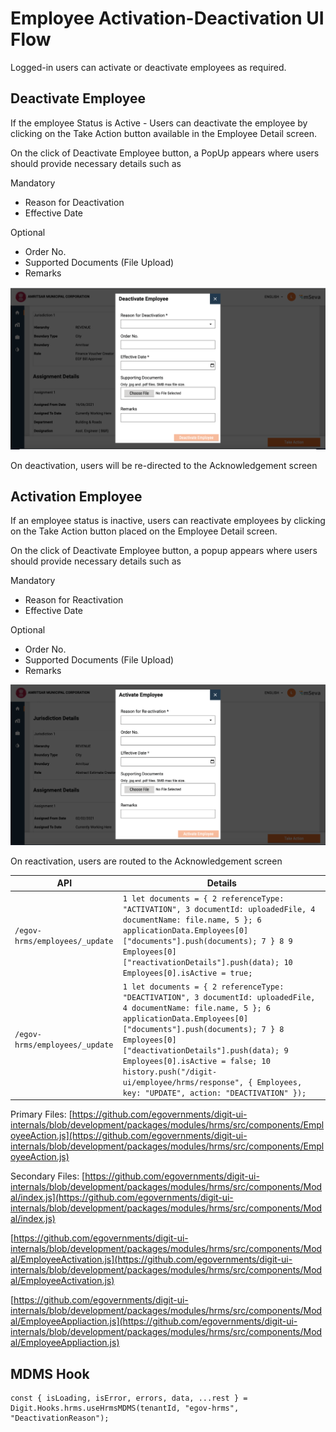 # Employee Activation-Deactivation UI Flow

Logged-in users can activate or deactivate employees as required.

## **Deactivate Employee**

If the employee Status is Active - Users can deactivate the employee by clicking on the Take Action button available in the Employee Detail screen.

On the click of Deactivate Employee button, a PopUp appears where users should provide necessary details such as

Mandatory

* Reason for Deactivation
* Effective Date

Optional

* Order No.
* Supported Documents (File Upload)
* Remarks

![](<../../../../.gitbook/assets/image (145) (1).png>)

On deactivation, users will be re-directed to the Acknowledgement screen

## **Activation Employee**

If an employee status is inactive, users can reactivate employees by clicking on the Take Action button placed on the Employee Detail screen.

On the click of Deactivate Employee button, a popup appears where users should provide necessary details such as

Mandatory

* Reason for Reactivation
* Effective Date

Optional

* Order No.
* Supported Documents (File Upload)
* Remarks

![](<../../../../.gitbook/assets/image (140).png>)

On reactivation, users are routed to the Acknowledgement screen

| API                            | Details                                                                                                                                                                                                                                                                                                                                                                           |
| ------------------------------ | --------------------------------------------------------------------------------------------------------------------------------------------------------------------------------------------------------------------------------------------------------------------------------------------------------------------------------------------------------------------------------- |
| `/egov-hrms/employees/_update` | `1 let documents = { 2 referenceType: "ACTIVATION", 3 documentId: uploadedFile, 4 documentName: file.name, 5 }; 6 applicationData.Employees[0]["documents"].push(documents); 7 } 8 9 Employees[0]["reactivationDetails"].push(data); 10 Employees[0].isActive = true;`                                                                                                            |
| `/egov-hrms/employees/_update` | `1 let documents = { 2 referenceType: "DEACTIVATION", 3 documentId: uploadedFile, 4 documentName: file.name, 5 }; 6 applicationData.Employees[0]["documents"].push(documents); 7 } 8 Employees[0]["deactivationDetails"].push(data); 9 Employees[0].isActive = false; 10 history.push("/digit-ui/employee/hrms/response", { Employees, key: "UPDATE", action: "DEACTIVATION" });` |

Primary Files: [https://github.com/egovernments/digit-ui-internals/blob/development/packages/modules/hrms/src/components/EmployeeAction.js](https://github.com/egovernments/digit-ui-internals/blob/development/packages/modules/hrms/src/components/EmployeeAction.js)

Secondary Files: [https://github.com/egovernments/digit-ui-internals/blob/development/packages/modules/hrms/src/components/Modal/index.js](https://github.com/egovernments/digit-ui-internals/blob/development/packages/modules/hrms/src/components/Modal/index.js)

[https://github.com/egovernments/digit-ui-internals/blob/development/packages/modules/hrms/src/components/Modal/EmployeeActivation.js](https://github.com/egovernments/digit-ui-internals/blob/development/packages/modules/hrms/src/components/Modal/EmployeeActivation.js)

[https://github.com/egovernments/digit-ui-internals/blob/development/packages/modules/hrms/src/components/Modal/EmployeeAppliaction.js](https://github.com/egovernments/digit-ui-internals/blob/development/packages/modules/hrms/src/components/Modal/EmployeeAppliaction.js)

## MDMS Hook

```
const { isLoading, isError, errors, data, ...rest } = Digit.Hooks.hrms.useHrmsMDMS(tenantId, "egov-hrms", "DeactivationReason");
```
